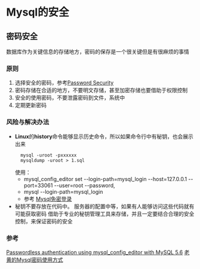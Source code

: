 # Mysql的安全

## 密码安全

数据库作为关键信息的存储地方，密码的保存是一个很关键但是有很麻烦的事情

### 原则
  1. 选择安全的密码，参考[Password Security](/security/cryptography/password.md)
  2. 密码存储在合适的地方，不要明文存储，甚至加密存储也要借助于权限控制
  3. 安全的使用密码，不要泄露密码到文件，系统中
  4. 定期更新密码
### 风险与解决办法
  - **Linux**的**history**命令能够显示历史命令，所以如果命令行中有秘钥，也会展示出来
    ```
      mysql -uroot -pxxxxxx 
      mysqldump -uroot > 1.sql
    ```
    使用：
    * mysql_config_editor set --login-path=mysql_login --host=127.0.0.1 --port=33061 --user=root --password,
    * mysql --login-path=mysql_login
    * 参考 [Mysql免密登录](https://opensourcedbms.com/dbms/passwordless-authentication-using-mysql_config_editor-with-mysql-5-6/)
  - 秘钥不要存放在代码中。 服务器的配置中等，如果有人能够访问这些代码就有可能获取密码
    借助于专业的秘钥管理工具来存储，并且一定要结合合理的安全控制，来保证密码的安全


### 参考
[Passwordless authentication using mysql_config_editor with MySQL 5.6](https://opensourcedbms.com/dbms/passwordless-authentication-using-mysql_config_editor-with-mysql-5-6/)
[老黄的Mysql密码使用方式](https://github.com/bingoohuang/blog/issues/118#issuecomment-548677887)
